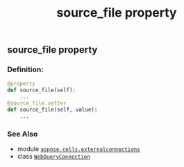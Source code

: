 ﻿---
title: source_file property
second_title: Aspose.Cells for Python via .NET API References
description: 
type: docs
weight: 420
url: /aspose.cells.externalconnections/webqueryconnection/source_file/
is_root: false
---

## source_file property

### Definition:
```python
@property
def source_file(self):
    ...
@source_file.setter
def source_file(self, value):
    ...
```

### See Also
* module [`aspose.cells.externalconnections`](../../)
* class [`WebQueryConnection`](/cells/python-net/aspose.cells.externalconnections/webqueryconnection)
